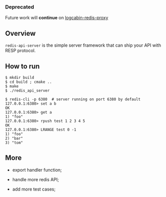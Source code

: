 
### Deprecated

Future work will **continue** on [logcabin-redis-proxy](https://github.com/yunba/logcabin-redis-proxy)

## Overview

`redis-api-server` is the simple server framework that can ship your API with RESP protocol.

## How to run

```
$ mkdir build
$ cd build ; cmake ..
$ make
$ ./redis_api_server
```

```
$ redis-cli -p 6380  # server running on port 6380 by default
127.0.0.1:6380> set a b
OK
127.0.0.1:6380> get a
1) "foo"
127.0.0.1:6380> rpush test 1 2 3 4 5
OK
127.0.0.1:6380> LRANGE test 0 -1
1) "foo"
2) "bar"
3) "tom"
```

## More

- export handler function;

- handle more redis API;

- add more test cases;
